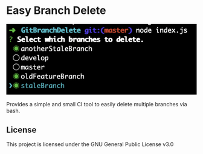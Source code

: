 # Easy Branch Delete

![Screenshot](./static/screenshot.png)

Provides a simple and small CI tool to easily delete multiple branches via bash.


## License

This project is licensed under the GNU General Public License v3.0
